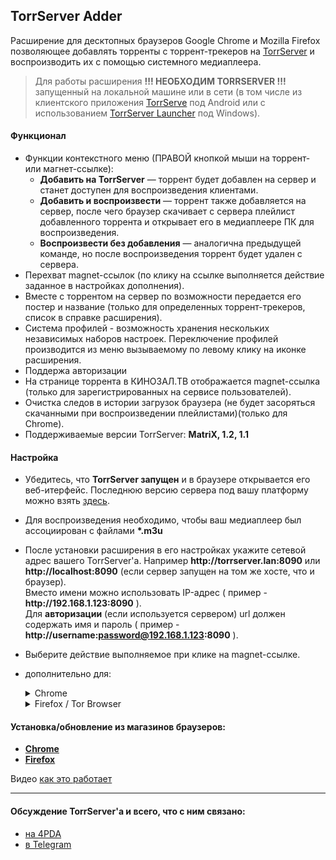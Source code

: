 ## TorrServer Adder
Расширение для десктопных браузеров Google Chrome и Mozilla Firefox позволяющее добавлять торренты с торрент-трекеров на [TorrServer](https://github.com/YouROK/TorrServer) и воспроизводить их с помощью системного медиаплеера.
> Для работы расширения **!!! НЕОБХОДИМ TORRSERVER !!!** запущенный на локальной машине или в сети (в том числе из клиентского приложения [TorrServe](https://github.com/YouROK/TorrServe) под Android или с использованием [TorrServer Launcher](https://github.com/Noperkot/TSL) под Windows).

#### Функционал
- Функции контекстного меню (ПРАВОЙ кнопкой мыши на торрент- или магнет-ссылке):
	- **Добавить на TorrServer** — торрент будет добавлен на сервер и станет доступен для воспроизведения клиентами.
	- **Добавить и воспроизвести** — торрент также добавляется на сервер, после чего браузер скачивает с сервера плейлист добавленного торрента и открывает его в медиаплеере ПК для воспроизведения.
	- **Воспроизвести без добавления** — аналогична предыдущей команде, но после воспроизведения торрент будет удален с сервера.
- Перехват magnet-ссылок (по клику на ссылке выполняется действие заданное в настройках дополнения).
- Вместе с торрентом на сервер по возможности передается его постер и название (только для определенных торрент-трекеров, список в справке расширения).
- Система профилей - возможность хранения нескольких независимых наборов настроек. Переключение профилей производится из меню вызываемому по левому клику на иконке расширения.
- Поддержа авторизации
- На странице торрента в КИНОЗАЛ.ТВ отображается magnet-ссылка (только для зарегистрированных на сервисе пользователей).
- Очистка следов в истории загрузок браузера (не будет засоряться скачанными при воспроизведении плейлистами)(только для Chrome).
- Поддерживаемые версии TorrServer: **MatriX, 1.2, 1.1**

#### Настройка
-   Убедитесь, что **TorrServer запущен** и в браузере открывается его веб-итерфейс. Последнюю версию сервера под вашу платформу можно взять  [здесь](https://github.com/YouROK/TorrServer/releases).
-   Для воспроизведения необходимо, чтобы ваш медиаплеер был ассоциирован с файлами **\*.m3u**
-   После установки расширения в его настройках укажите сетевой адрес вашего TorrServer'а. Например  **http:<area>//torrserver.lan:8090**  или  **http:<area>//localhost:8090**  (если сервер запущен на том же хосте, что и браузер).  
    Вместо имени можно использовать IP-адрес ( пример -  **http:<area>//192.168.1.123:8090**  ).  
    Для **авторизации** (если используется сервером) url должен содержать имя и пароль ( пример -  **http:<area>//username:password@192.168.1.123:8090**  ).
-   Выберите действие выполняемое при клике на magnet-ссылке.  

-  дополнительно для:
	<details>	
	<summary>Chrome</summary>  

	-   Флаг очистки списка загрузок устанавливать  **только после того, как вы убедитесь, что при воспроизведении плеер подхватывает плейлист без запроса браузера**  (при включенной опции будет невозможно выполнить следующий пункт).
	-   Чтобы при воспроизведении браузер каждый раз не запрашивал подтверждение на открытие файла плейлиста после первой загрузки(воспроизведения) необходимо в списке закачек браузера из контекстного меню (ПКМ на скачанном  **.m3u**  файле) выбрать пункт  **"Всегда открывать файлы этого типа"**  (местонахождение этой опции может варьироваться в зависимости от версии браузера).
	</details>
	<details>
	<summary>Firefox / Tor Browser</summary>  

	-   Чтобы при воспроизведении браузер каждый раз не запрашивал подтверждение на открытие файла плейлиста **необходимо установить дополнение [InlineDisposition Reloaded](https://addons.mozilla.org/firefox/addon/inlinedisposition-reloaded/)**. Первые пару раз браузер все же может запросить подтверждение — согласиться. Или спросить в каком приложении открыть файл — выбрать ваш медиаплеер.
	- <details>
		<summary>дополнительно для Tor Browser</summary>  

		-   В качестве адреса TorrServer необходимо указывать **IP-адрес**.
		-   Нужно отключить прокси для торрсервера (иначе браузер будет пытаться подключиться к серверу через tor). В браузере перейти на страницу **about:config** (вставить в адресную строку), в строку поиска вставить **network.proxy.no_proxies_on** -> задать IP-адрес вашего TorrServer (**x.x.x.x** для адреса в сети или **127.0.0.1** если сервер работает на том же хосте, что и браузер). После этой операции в браузере должен стать доступен веб-интерфейс сервера (**http:<area>//x.x.x.x:8090**)
	</details>	
	</details>
#### Установка/обновление из магазинов браузеров:
-   [**Chrome**](https://chrome.google.com/webstore/detail/torrserver-adder/ihphookhabmjbgccflngglmidjloeefg)  
-   [**Firefox**](https://addons.mozilla.org/firefox/addon/torrserver-adder)

Видео [как это работает](https://www.youtube.com/watch?v=7e5mwleqxvM)
***
#### Обсуждение TorrServer'а и всего, что с ним связано:

-   [на 4PDA](https://4pda.to/forum/index.php?showtopic=889960)
-   [в Telegram](https://t.me/TorrServe)
